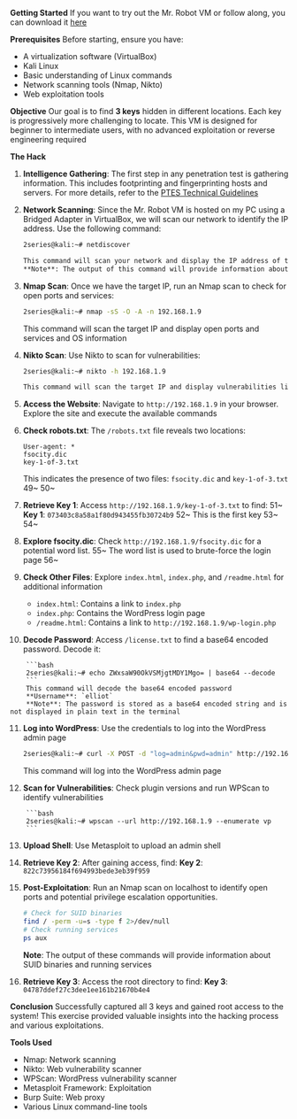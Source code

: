 **Getting Started**
If you want to try out the Mr. Robot VM or follow along, you can download it [here](https://www.vulnhub.com/entry/mr-robot-1,151/)

**Prerequisites**
Before starting, ensure you have:
- A virtualization software (VirtualBox)
- Kali Linux
- Basic understanding of Linux commands
- Network scanning tools (Nmap, Nikto)
- Web exploitation tools

**Objective**
Our goal is to find **3 keys** hidden in different locations. Each key is progressively more challenging to locate. This VM is designed for beginner to intermediate users, with no advanced exploitation or reverse engineering required

**The Hack**
1. **Intelligence Gathering**: The first step in any penetration test is gathering information. This includes footprinting and fingerprinting hosts and servers. For more details, refer to the [PTES Technical Guidelines](http://www.pentest-standard.org/index.php/Main_Page)

2. **Network Scanning**: Since the Mr. Robot VM is hosted on my PC using a Bridged Adapter in VirtualBox, we will scan our network to identify the IP address. Use the following command:
   ```bash
   2series@kali:~# netdiscover

   This command will scan your network and display the IP address of the Mr. Robot VM
   **Note**: The output of this command will provide information about the network and the IP address of the VM

3. **Nmap Scan**: Once we have the target IP, run an Nmap scan to check for open ports and services:
   ```bash
   2series@kali:~# nmap -sS -O -A -n 192.168.1.9
   ```

   This command will scan the target IP and display open ports and services and OS information

4. **Nikto Scan**: Use Nikto to scan for vulnerabilities:
   ```bash
   2series@kali:~# nikto -h 192.168.1.9

   This command will scan the target IP and display vulnerabilities like SQL injection, cross-site scripting, and other web application security issues

5. **Access the Website**: Navigate to `http://192.168.1.9` in your browser. Explore the site and execute the available commands

6. **Check robots.txt**: The `/robots.txt` file reveals two locations:
   ```
   User-agent: *
   fsocity.dic
   key-1-of-3.txt
   ```

   This indicates the presence of two files: `fsocity.dic` and `key-1-of-3.txt`
49~
50~
7. **Retrieve Key 1**: Access `http://192.168.1.9/key-1-of-3.txt` to find:
51~   **Key 1**: `073403c8a58a1f80d943455fb30724b9`
52~   This is the first key
53~
54~
8. **Explore fsocity.dic**: Check `http://192.168.1.9/fsocity.dic` for a potential word list.
55~   The word list is used to brute-force the login page
56~
9.  **Check Other Files**: Explore `index.html`, `index.php`, and `/readme.html` for additional information
    - `index.html`: Contains a link to `index.php`
    - `index.php`: Contains the WordPress login page
    - `/readme.html`: Contains a link to `http://192.168.1.9/wp-login.php`

10. **Decode Password**: Access `/license.txt` to find a base64 encoded password. Decode it:
```
    ```bash
    2series@kali:~# echo ZWxsaW90OkVSMjgtMDY1Mgo= | base64 --decode
    ```
    This command will decode the base64 encoded password
    **Username**: `elliot`
    **Note**: The password is stored as a base64 encoded string and is not displayed in plain text in the terminal
```
11. **Log into WordPress**: Use the credentials to log into the WordPress admin page
    ```bash
    2series@kali:~# curl -X POST -d "log=admin&pwd=admin" http://192.168.1.9/wp-login.php
    ```
    This command will log into the WordPress admin page

12. **Scan for Vulnerabilities**: Check plugin versions and run WPScan to identify vulnerabilities
```
    ```bash
    2series@kali:~# wpscan --url http://192.168.1.9 --enumerate vp
    ```
```
13. **Upload Shell**: Use Metasploit to upload an admin shell
    
14. **Retrieve Key 2**: After gaining access, find:
    **Key 2**: `822c73956184f694993bede3eb39f959`

15. **Post-Exploitation**: Run an Nmap scan on localhost to identify open ports and potential privilege escalation opportunities.

    ```bash
    # Check for SUID binaries
    find / -perm -u=s -type f 2>/dev/null
    # Check running services
    ps aux
    ```
    **Note**: The output of these commands will provide information about SUID binaries and running services

16. **Retrieve Key 3**: Access the root directory to find:
    **Key 3**: `04787ddef27c3dee1ee161b21670b4e4`

**Conclusion**
Successfully captured all 3 keys and gained root access to the system! This exercise provided valuable insights into the hacking process and various exploitations.

**Tools Used**
- Nmap: Network scanning
- Nikto: Web vulnerability scanner
- WPScan: WordPress vulnerability scanner
- Metasploit Framework: Exploitation
- Burp Suite: Web proxy
- Various Linux command-line tools
